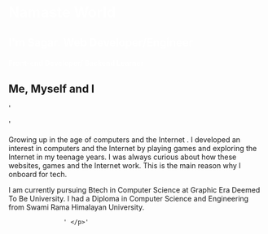 <h1 style="color:white;"> Namaste World</h1>
<h2 style="color:white;">I'm Sagar. Web Developer/Engineer</h2>
<h4 style="color:white;"> Front-end Developer/ Backend Learner</h4>


<h2 class="intro-heading"> Me, Myself and I</h2>
                  '<p>'  <p>
                        Growing up in the age of computers and the Internet . I developed an interest in computers and the Internet by playing games and exploring the Internet in my teenage years. I was always curious about how these websites, games  and the Internet work. This is the main reason why I onboard for tech.</p>
                        <p>I am  currently pursuing Btech in Computer Science  at Graphic Era Deemed To Be University. I had a Diploma in Computer Science and Engineering from Swami Rama Himalayan University.

                   ' </p>'
